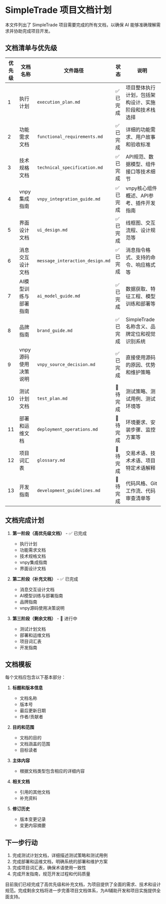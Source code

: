 # SimpleTrade 项目文档计划

本文件列出了 SimpleTrade 项目需要完成的所有文档，以确保 AI 能够准确理解需求并协助完成项目开发。

## 文档清单与优先级

| 优先级 | 文档名称 | 文件路径 | 状态 | 说明 |
|-------|---------|---------|------|------|
| 1 | 执行计划 | `execution_plan.md` | ✅ 已完成 | 项目整体执行计划，包括架构设计、实施阶段和技术栈选择 |
| 2 | 功能需求文档 | `functional_requirements.md` | ✅ 已完成 | 详细的功能需求、用户故事和验收标准 |
| 3 | 技术规格文档 | `technical_specification.md` | ✅ 已完成 | API规范、数据模型、组件接口等技术细节 |
| 4 | vnpy集成指南 | `vnpy_integration_guide.md` | ✅ 已完成 | vnpy核心组件概述、API参考、插件开发指南 |
| 5 | 界面设计文档 | `ui_design.md` | ✅ 已完成 | 线框图、交互流程、设计规范等 |
| 6 | 消息交互设计文档 | `message_interaction_design.md` | ✅ 已完成 | 消息指令格式、支持的命令、响应格式等 |
| 7 | AI模型训练与部署指南 | `ai_model_guide.md` | ✅ 已完成 | 数据获取、特征工程、模型训练和部署等 |
| 8 | 品牌指南 | `brand_guide.md` | ✅ 已完成 | SimpleTrade名称含义、品牌定位和视觉识别系统 |
| 9 | vnpy源码使用决策说明 | `vnpy_source_decision.md` | ✅ 已完成 | 直接使用源码的原因、优势和维护策略 |
| 10 | 测试计划文档 | `test_plan.md` | 🔄 待完成 | 测试策略、测试用例、测试环境等 |
| 11 | 部署和运维文档 | `deployment_operations.md` | 🔄 待完成 | 环境要求、安装步骤、监控方案等 |
| 12 | 项目词汇表 | `glossary.md` | 🔄 待完成 | 交易术语、技术术语、项目特定术语解释 |
| 13 | 开发指南 | `development_guidelines.md` | 🔄 待完成 | 代码风格、Git工作流、代码审查清单等 |

## 文档完成计划

1. **第一阶段（高优先级文档）** - ✅ 已完成
   - 执行计划
   - 功能需求文档
   - 技术规格文档
   - vnpy集成指南
   - 界面设计文档

2. **第二阶段（补充文档）** - ✅ 已完成
   - 消息交互设计文档
   - AI模型训练与部署指南
   - 品牌指南
   - vnpy源码使用决策说明

3. **第三阶段（剩余文档）** - 🔄 进行中
   - 测试计划文档
   - 部署和运维文档
   - 项目词汇表
   - 开发指南

## 文档模板

每个文档应包含以下基本部分：

1. **标题和版本信息**
   - 文档名称
   - 版本号
   - 最后更新日期
   - 作者/贡献者

2. **目的和范围**
   - 文档的目的
   - 文档涵盖的范围
   - 目标读者

3. **主体内容**
   - 根据文档类型包含相应的详细内容

4. **相关文档**
   - 引用的其他文档
   - 补充资料

5. **修订历史**
   - 版本变更记录
   - 变更内容摘要

## 下一步行动

1. 完成测试计划文档，详细描述测试策略和测试用例
2. 完成部署和运维文档，明确系统的部署和维护方案
3. 完成项目词汇表，确保术语使用一致性
4. 完成开发指南，规范开发过程和代码质量

目前我们已经完成了高优先级和补充文档，为项目提供了全面的需求、技术和设计规范。完成剩余文档将进一步完善项目文档体系，为AI辅助开发和项目实施提供全面支持。

